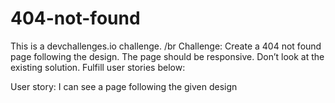 # 404-not-found
This is a devchallenges.io challenge. /br
Challenge: Create a 404 not found page following the design. The page should be responsive. Don’t look at the existing solution. Fulfill user stories below:

User story: I can see a page following the given design
